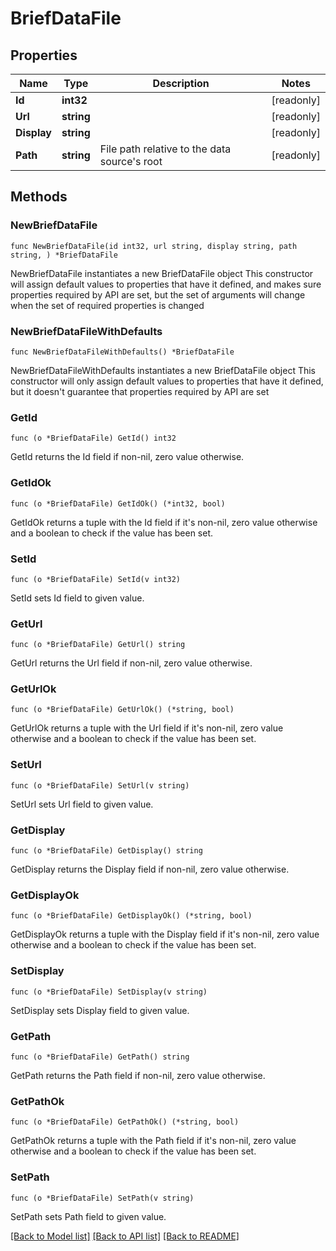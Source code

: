 # BriefDataFile

## Properties

Name | Type | Description | Notes
------------ | ------------- | ------------- | -------------
**Id** | **int32** |  | [readonly] 
**Url** | **string** |  | [readonly] 
**Display** | **string** |  | [readonly] 
**Path** | **string** | File path relative to the data source&#39;s root | [readonly] 

## Methods

### NewBriefDataFile

`func NewBriefDataFile(id int32, url string, display string, path string, ) *BriefDataFile`

NewBriefDataFile instantiates a new BriefDataFile object
This constructor will assign default values to properties that have it defined,
and makes sure properties required by API are set, but the set of arguments
will change when the set of required properties is changed

### NewBriefDataFileWithDefaults

`func NewBriefDataFileWithDefaults() *BriefDataFile`

NewBriefDataFileWithDefaults instantiates a new BriefDataFile object
This constructor will only assign default values to properties that have it defined,
but it doesn't guarantee that properties required by API are set

### GetId

`func (o *BriefDataFile) GetId() int32`

GetId returns the Id field if non-nil, zero value otherwise.

### GetIdOk

`func (o *BriefDataFile) GetIdOk() (*int32, bool)`

GetIdOk returns a tuple with the Id field if it's non-nil, zero value otherwise
and a boolean to check if the value has been set.

### SetId

`func (o *BriefDataFile) SetId(v int32)`

SetId sets Id field to given value.


### GetUrl

`func (o *BriefDataFile) GetUrl() string`

GetUrl returns the Url field if non-nil, zero value otherwise.

### GetUrlOk

`func (o *BriefDataFile) GetUrlOk() (*string, bool)`

GetUrlOk returns a tuple with the Url field if it's non-nil, zero value otherwise
and a boolean to check if the value has been set.

### SetUrl

`func (o *BriefDataFile) SetUrl(v string)`

SetUrl sets Url field to given value.


### GetDisplay

`func (o *BriefDataFile) GetDisplay() string`

GetDisplay returns the Display field if non-nil, zero value otherwise.

### GetDisplayOk

`func (o *BriefDataFile) GetDisplayOk() (*string, bool)`

GetDisplayOk returns a tuple with the Display field if it's non-nil, zero value otherwise
and a boolean to check if the value has been set.

### SetDisplay

`func (o *BriefDataFile) SetDisplay(v string)`

SetDisplay sets Display field to given value.


### GetPath

`func (o *BriefDataFile) GetPath() string`

GetPath returns the Path field if non-nil, zero value otherwise.

### GetPathOk

`func (o *BriefDataFile) GetPathOk() (*string, bool)`

GetPathOk returns a tuple with the Path field if it's non-nil, zero value otherwise
and a boolean to check if the value has been set.

### SetPath

`func (o *BriefDataFile) SetPath(v string)`

SetPath sets Path field to given value.



[[Back to Model list]](../README.md#documentation-for-models) [[Back to API list]](../README.md#documentation-for-api-endpoints) [[Back to README]](../README.md)



